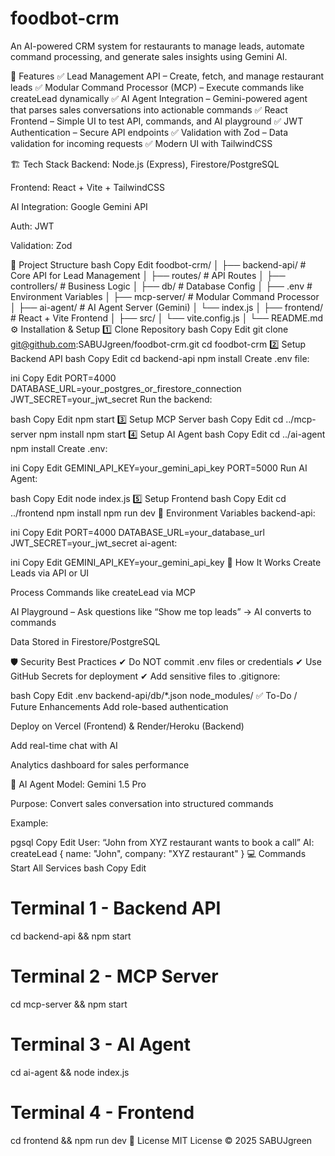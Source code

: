 # foodbot-crm
An AI-powered CRM system for restaurants to manage leads, automate command processing, and generate sales insights using Gemini AI.

🚀 Features
✅ Lead Management API – Create, fetch, and manage restaurant leads
✅ Modular Command Processor (MCP) – Execute commands like createLead dynamically
✅ AI Agent Integration – Gemini-powered agent that parses sales conversations into actionable commands
✅ React Frontend – Simple UI to test API, commands, and AI playground
✅ JWT Authentication – Secure API endpoints
✅ Validation with Zod – Data validation for incoming requests
✅ Modern UI with TailwindCSS

🏗️ Tech Stack
Backend: Node.js (Express), Firestore/PostgreSQL

Frontend: React + Vite + TailwindCSS

AI Integration: Google Gemini API

Auth: JWT

Validation: Zod

📂 Project Structure
bash
Copy
Edit
foodbot-crm/
│
├── backend-api/       # Core API for Lead Management
│   ├── routes/        # API Routes
│   ├── controllers/   # Business Logic
│   ├── db/            # Database Config
│   ├── .env           # Environment Variables
│
├── mcp-server/        # Modular Command Processor
│
├── ai-agent/          # AI Agent Server (Gemini)
│   └── index.js
│
├── frontend/          # React + Vite Frontend
│   ├── src/
│   └── vite.config.js
│
└── README.md
⚙️ Installation & Setup
1️⃣ Clone Repository
bash
Copy
Edit
git clone git@github.com:SABUJgreen/foodbot-crm.git
cd foodbot-crm
2️⃣ Setup Backend API
bash
Copy
Edit
cd backend-api
npm install
Create .env file:

ini
Copy
Edit
PORT=4000
DATABASE_URL=your_postgres_or_firestore_connection
JWT_SECRET=your_jwt_secret
Run the backend:

bash
Copy
Edit
npm start
3️⃣ Setup MCP Server
bash
Copy
Edit
cd ../mcp-server
npm install
npm start
4️⃣ Setup AI Agent
bash
Copy
Edit
cd ../ai-agent
npm install
Create .env:

ini
Copy
Edit
GEMINI_API_KEY=your_gemini_api_key
PORT=5000
Run AI Agent:

bash
Copy
Edit
node index.js
5️⃣ Setup Frontend
bash
Copy
Edit
cd ../frontend
npm install
npm run dev
🔑 Environment Variables
backend-api:

ini
Copy
Edit
PORT=4000
DATABASE_URL=your_database_url
JWT_SECRET=your_jwt_secret
ai-agent:

ini
Copy
Edit
GEMINI_API_KEY=your_gemini_api_key
🎯 How It Works
Create Leads via API or UI

Process Commands like createLead via MCP

AI Playground – Ask questions like “Show me top leads” → AI converts to commands

Data Stored in Firestore/PostgreSQL

🛡️ Security Best Practices
✔ Do NOT commit .env files or credentials
✔ Use GitHub Secrets for deployment
✔ Add sensitive files to .gitignore:

bash
Copy
Edit
.env
backend-api/db/*.json
node_modules/
✅ To-Do / Future Enhancements
 Add role-based authentication

 Deploy on Vercel (Frontend) & Render/Heroku (Backend)

 Add real-time chat with AI

 Analytics dashboard for sales performance

🧠 AI Agent
Model: Gemini 1.5 Pro

Purpose: Convert sales conversation into structured commands

Example:

pgsql
Copy
Edit
User: “John from XYZ restaurant wants to book a call”
AI: createLead { name: "John", company: "XYZ restaurant" }
💻 Commands
Start All Services
bash
Copy
Edit
# Terminal 1 - Backend API
cd backend-api && npm start

# Terminal 2 - MCP Server
cd mcp-server && npm start

# Terminal 3 - AI Agent
cd ai-agent && node index.js

# Terminal 4 - Frontend
cd frontend && npm run dev
📜 License
MIT License © 2025 SABUJgreen